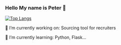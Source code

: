 ### Hello My name is Peter 👋

[![Top Langs](https://github-readme-stats.vercel.app/api/top-langs/?username=kasztp&layout=compact&theme=highcontrast)](https://github.com/anuraghazra/github-readme-stats)

🔭 I’m currently working on: Sourcing tool for recruiters

🌱 I’m currently learning: Python, Flask...
<!--
**kasztp/kasztp** is a ✨ _special_ ✨ repository because its `README.md` (this file) appears on your GitHub profile.

Here are some ideas to get you started:

- 🔭 I’m currently working on: A sourcingtool for recruiters.
- 🌱 I’m currently learning: Python, Flask
- 👯 I’m looking to collaborate on ...
- 🤔 I’m looking for help with ...
- 💬 Ask me about ...
- 📫 How to reach me: ...
- 😄 Pronouns: ...
- ⚡ Fun fact: ...
-->
